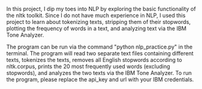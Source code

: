 In this project, I dip my toes into NLP by exploring the basic functionality of the nltk toolkit. Since I do not have much experience in NLP, I used this project to learn about tokenizing texts, stripping them of their stopwords, plotting the frequency of words in a text, and analyzing text via the IBM Tone Analyzer. 

The program can be run via the command "python nlp_practice.py" in the terminal. The program will read two separate text files containing different texts, tokenizes the texts, removes all English stopwords according to nltk.corpus, prints the 20 most frequently used words (excluding stopwords), and analyzes the two texts via the IBM Tone Analyzer. To run the program, please replace the api_key and url with your IBM credentials. 
